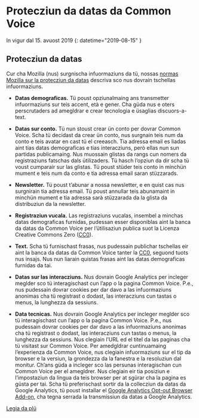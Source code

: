 # Protecziun da datas da Common Voice 

In vigur dal 15. avuost 2019 {: datetime="2019-08-15" }

## Protecziun da datas

Cur cha Mozilla (nus) surgnischa infuormaziuns da tü, nossas [normas Mozilla sur la protecziun da datas](https://www.mozilla.org/privacy) descriva sco nus dovrain tschellas infuormaziuns.

* **Datas demograficas.** Tü poust opziunalmaing ans transmetter infuormaziuns sur teis accent, età e gener. Cha güda nus e oters perscrutaders ad amegldrar e crear tecnologia e üsaglias discuors-a-text.

* **Datas sur conto.** Tü nun stoust crear ün conto per dovrar Common Voice. Scha tü decidast da crear ün conto, nus surgnain teis num da conto e teis avatar en cast tü el creeasch. Tia adressa email es liadas aint tias datas demograficas e tias interacziuns, però ellas nun sun partidas publicamaing. Nus muossain glistas da rangs cun nomers da registraziuns fatschas dals ütilizaders. Tü hasch l’opziun da dir scha tü voust cumparair sur las glistas. Tü poust stüder teis conto in minchün mument e teis num da conto e tia adressa email saran stüzzarads.

* **Newsletter.** Tü poust t’abunar a nossa newsletter, e en quist cas nus surgnirain tia adressa email. Tü poust annullar teis abunamaint in minchün mument e tia adressa sarà stüzzarada da la glista da distribuziun da la newsletter.

* **Registraziun vucala.** Las registraziuns vucalas, insembel a minchas datas demograficas furnidas, pudessan esser disponiblas aint la banca da datas da Common Voice per l’ütilisaziun publica suot la Licenza Creative Commons Zero ([CC0](https://creativecommons.org/publicdomain/zero/1.0/)).

* **Text.** Scha tü furnischast frasas, nus pudessain publichar tschellas eir aint la banca da datas da Common Voice tanter la [CC0](https://creativecommons.org/publicdomain/zero/1.0/), seguond tuots nus insajs. Nus nun liarain quistas frasas aint las datas demograficas furnidas da tai.

* **Datas sur las interacziuns.** Nus dovrain Google Analytics per incleger meglder sco tü interagischast cun l’app o la pagina Common Voice. P.e., nus pudessain dovrar cookies per dar davo a las infuormaziuns anonimas cha tü registrast o dodast, las interacziuns cun tastas o menus, la lunghezza da sessiuns.

* **Data tecnicas.** Nus dovrain Google Analytics per incleger meglder sco tü interagischast cun l’app o la pagina Common Voice. P.e., nus pudessain dovrar cookies per dar davo a las infuormaziuns anonimas cha tü registrast o dodast, las interacziuns cun tastas o menus, la lunghezza da sessiuns. Nus clegiain l’URL ed el titel da las paginas cha tü visitast sur Common Voice. Per amedgldrar cuntinuamaing l’experienza da Common Voice, nus clegiain infuormaziuns sur el tip da browser e la versiun, la grondezza da la fanestra e la resoluziun dal monitur. Ch’ans güda a incleger sco las persunas interagischan cun Common Voice per el amegldrer. Nus clegiain eir tia posiziun e l’impostaziun da lingua da teis browser per at sgürar cha la pagina es güsta per tai. Scha tü preferischast sortir da la collecziun da datas da Google Analytics, tü poust installar el [Google Analytics Opt-out Browser Add-on](https://tools.google.com/dlpage/gaoptout), cha tegna serrada la transmissiun da datas a Google Analytics. 

[Legia da plü](https://github.com/mozilla/voice-web/blob/master/docs/data_dictionary.md)

